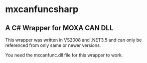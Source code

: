 mxcanfuncsharp
==============
A C# Wrapper for MOXA CAN DLL
-----------------------------
This wrapper was written in VS2008 and .NET3.5 and can only be referenced
from only same or newer versions.

You need the mxcanfunc.dll file for this wrapper to work.